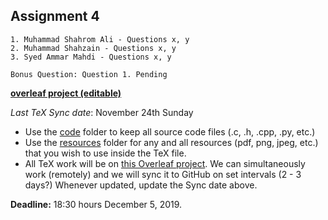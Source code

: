 ## Assignment 4

	1. Muhammad Shahrom Ali - Questions x, y
	2. Muhammad Shahzain - Questions x, y
	3. Syed Ammar Mahdi - Questions x, y

	Bonus Question: Question 1. Pending 


**[overleaf project (editable)](https://www.overleaf.com/6548871151wjpkjwrjpfnn)**

_Last TeX Sync date_: November 24th Sunday

- Use the [code](/assignment4/code) folder to keep all source code files (.c, .h, .cpp, .py, etc.)
- Use the [resources](/assignment4/resources) folder for any and all resources (pdf, png, jpeg, etc.) that you wish to use inside the TeX file.
- All TeX work will be on [this Overleaf project](https://www.overleaf.com/6548871151wjpkjwrjpfnn). We can simultaneously work (remotely) and we will sync it to GitHub on set intervals (2 - 3 days?) Whenever updated, update the Sync date above.


**Deadline:** 18:30 hours December 5, 2019. 
